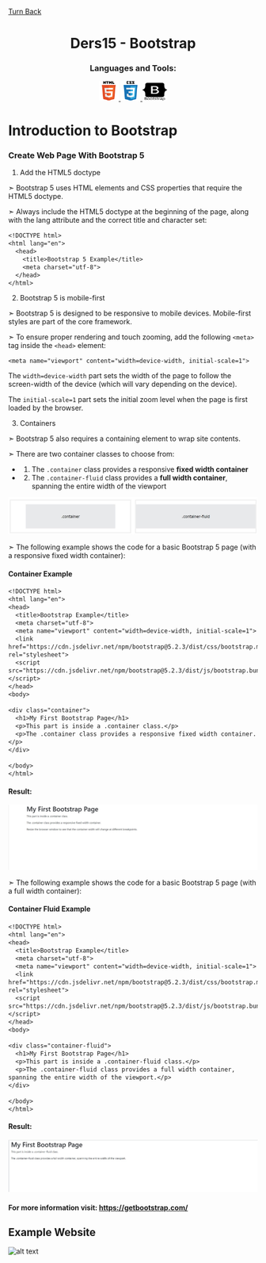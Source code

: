 [Turn Back](../../)

<h1 align="center">Ders15 - Bootstrap</h1>

<h3 align="center">Languages and Tools:</h3>
<p align="center"><a href="https://www.w3.org/html/" target="_blank" rel="noreferrer"> <img src="https://raw.githubusercontent.com/devicons/devicon/master/icons/html5/html5-original-wordmark.svg" alt="html5" width="40" height="40"/> </a> <a href="https://www.w3schools.com/css/" target="_blank" rel="noreferrer"> <img src="https://raw.githubusercontent.com/devicons/devicon/master/icons/css3/css3-original-wordmark.svg" alt="css3" width="40" height="40"/> <a href="https://getbootstrap.com" target="_blank" rel="noreferrer"> <img src="https://raw.githubusercontent.com/devicons/devicon/master/icons/bootstrap/bootstrap-plain-wordmark.svg" alt="bootstrap" width="50" height="37"/> </a> </a> </p>

# Introduction to Bootstrap

### Create Web Page With Bootstrap 5

1. Add the HTML5 doctype

&#10147; Bootstrap 5 uses HTML elements and CSS properties that require the HTML5 doctype.

&#10147; Always include the HTML5 doctype at the beginning of the page, along with the lang attribute and the correct title and character set:

    <!DOCTYPE html>
    <html lang="en">
      <head>
        <title>Bootstrap 5 Example</title>
        <meta charset="utf-8">
      </head>
    </html>

2. Bootstrap 5 is mobile-first

&#10147; Bootstrap 5 is designed to be responsive to mobile devices. Mobile-first styles are part of the core framework.

&#10147; To ensure proper rendering and touch zooming, add the following `<meta>` tag inside the `<head>` element:

    <meta name="viewport" content="width=device-width, initial-scale=1">

The `width=device-width` part sets the width of the page to follow the screen-width of the device (which will vary depending on the device).

The `initial-scale=1` part sets the initial zoom level when the page is first loaded by the browser.

3. Containers

&#10147; Bootstrap 5 also requires a containing element to wrap site contents.

&#10147; There are two container classes to choose from:

- 1. The `.container` class provides a responsive <b>fixed width container</b>
- 2. The `.container-fluid` class provides a <b>full width container</b>, spanning the entire width of the viewport

![alt text](./photos/bootstrap1.jpg)

&#10147; The following example shows the code for a basic Bootstrap 5 page (with a responsive fixed width container):

#### Container Example

    <!DOCTYPE html>
    <html lang="en">
    <head>
      <title>Bootstrap Example</title>
      <meta charset="utf-8">
      <meta name="viewport" content="width=device-width, initial-scale=1">
      <link href="https://cdn.jsdelivr.net/npm/bootstrap@5.2.3/dist/css/bootstrap.min.css" rel="stylesheet">
      <script src="https://cdn.jsdelivr.net/npm/bootstrap@5.2.3/dist/js/bootstrap.bundle.min.js"></script>
    </head>
    <body>

    <div class="container">
      <h1>My First Bootstrap Page</h1>
      <p>This part is inside a .container class.</p>
      <p>The .container class provides a responsive fixed width container.</p>
    </div>

    </body>
    </html>

#### Result:

![alt text](./photos/bootstrap2.jpg)

&#10147; The following example shows the code for a basic Bootstrap 5 page (with a full width container):

#### Container Fluid Example

    <!DOCTYPE html>
    <html lang="en">
    <head>
      <title>Bootstrap Example</title>
      <meta charset="utf-8">
      <meta name="viewport" content="width=device-width, initial-scale=1">
      <link href="https://cdn.jsdelivr.net/npm/bootstrap@5.2.3/dist/css/bootstrap.min.css" rel="stylesheet">
      <script src="https://cdn.jsdelivr.net/npm/bootstrap@5.2.3/dist/js/bootstrap.bundle.min.js"></script>
    </head>
    <body>

    <div class="container-fluid">
      <h1>My First Bootstrap Page</h1>
      <p>This part is inside a .container-fluid class.</p>
      <p>The .container-fluid class provides a full width container, spanning the entire width of the viewport.</p>
    </div>

    </body>
    </html>

#### Result:

![alt text](./photos/bootstrap3.jpg)

#### For more information visit: https://getbootstrap.com/

## Example Website

![alt text](https://github.com/waroi/TurkcellFrontend2023/blob/develop/Ogrenciler/SelahattinDemir/Dersler/Ders15/photos/media.gif)

